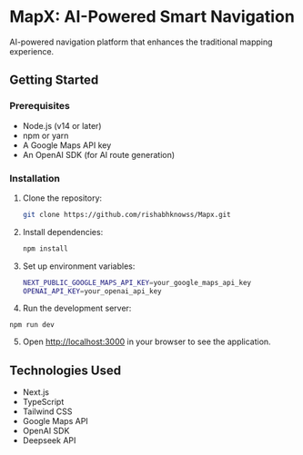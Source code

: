 # MapX: AI-Powered Smart Navigation
AI-powered navigation platform that enhances the traditional mapping experience. 

## Getting Started

### Prerequisites

- Node.js (v14 or later)
- npm or yarn
- A Google Maps API key
- An OpenAI SDK (for AI route generation)

### Installation

1. Clone the repository:
   ```bash
   git clone https://github.com/rishabhknowss/Mapx.git
   ```

2. Install dependencies:
   ```bash
   npm install
   ```

3. Set up environment variables:
   ```bash
   NEXT_PUBLIC_GOOGLE_MAPS_API_KEY=your_google_maps_api_key
   OPENAI_API_KEY=your_openai_api_key
   ```

4. Run the development server:
```
npm run dev
```
5. Open [http://localhost:3000](http://localhost:3000) in your browser to see the application.

## Technologies Used

- Next.js
- TypeScript
- Tailwind CSS
- Google Maps API
- OpenAI SDK
- Deepseek API


